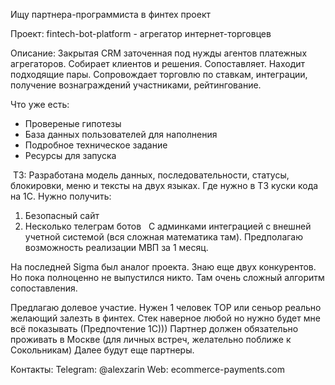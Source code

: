 Ищу партнера-программиста в финтех проект

Проект:
fintech-bot-platform - агрегатор интернет-торговцев

Описание:
Закрытая CRM заточенная под нужды агентов платежных агрегаторов. Собирает клиентов и решения. Сопоставляет. Находит подходящие пары. Сопровождает торговлю по ставкам, интеграции, получение вознаграждений участниками, рейтингование.

Что уже есть:
- Провереные гипотезы
- База данных пользователей для наполнения
- Подробное техническое задание
- Ресурсы для запуска

 ТЗ:
Разработана модель данных, последовательности, статусы, блокировки, меню и тексты на двух языках. Где нужно в ТЗ куски кода на 1С. Нужно получить:
1. Безопасный сайт
2. Несколько телеграм ботов
 
С админками интеграцией с внешней учетной системой (вся сложная математика там).
Предполагаю возможность реализации МВП за 1 месяц. 

На последней Sigma был аналог проекта. Знаю еще двух конкурентов. Но пока полноценно не выпустился никто. Там очень сложный алгоритм сопоставления. 

Предлагаю долевое участие. Нужен 1 человек ТОР или сеньор реально желающий залезть в финтех.
Стек наверное любой но нужно будет мне всё показывать (Предпочтение 1С)))
Партнер должен обязательно проживать в Москве (для личных встреч, желательно поближе к Сокольникам)
Далее будут еще партнеры.

Контакты:
Telegram: @alexzarin
Web: ecommerce-payments.com
